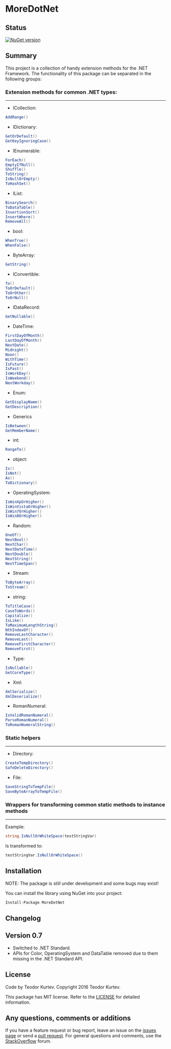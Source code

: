# MoreDotNet

## Status

[![NuGet version](https://badge.fury.io/nu/MoreDotNet.svg)](https://badge.fury.io/nu/MoreDotNet)

## Summary

This project is a collection of handy extension methods for the .NET Framework. The functionality of this package can be separated in the following groups:

### Extension methods for common .NET types:

---

* ICollection:

```cs
AddRange()
```

* IDictionary:

```cs
GetOrDefault()
GetKeyIgnoringCase()
```

* IEnumerable:

```cs
ForEach()
EmptyIfNull()
Shuffle()
ToString()
IsNullOrEmpty()
ToHashSet()
```

* IList:

```cs
BinarySearch()
ToDataTable()
InsertionSort()
InsertWhere()
RemoveAll()
```

* bool:

```cs
WhenTrue()
WhenFalse()
```

* ByteArray:

```cs
GetString()
```

* IConvertible:

```cs
To()
ToOrDefault()
ToOrOther()
ToOrNull()
```

* IDataRecord:

```cs
GetNullable()
```

* DateTime:

```cs
FirstDayOfMonth()
LastDayOfMonth()
NextDate()
Midnight()
Noon()
WithTime()
IsFuture()
IsPast()
IsWorkDay()
IsWeekend()
NextWorkday()
```

* Enum:

```cs
GetDisplayName()
GetDescription()
```

* Generics

```cs
IsBetween()
GetMemberName()
```

* int:

```cs
RangeTo()
```

* object:

```cs
Is()
IsNot()
As()
ToDictionary()
```

* OperatingSystem:

```cs
IsWinXpOrHigher()
IsWinVistaOrHigher()
IsWin7OrHigher()
IsWin8OrHigher()
```

* Random:

```cs
OneOf()
NextBool()
NextChar()
NextDateTime()
NextDouble()
NextString()
NextTimeSpan()
```

* Stream:

```cs
ToByteArray()
ToStream()
```

* string:

```cs
ToTitleCase()
CaseToWords()
Capitalize()
IsLike()
ToMaximumLengthString()
NthIndexOf()
RemoveLastCharacter()
RemoveLast()
RemoveFirstCharacter()
RemoveFirst()
```

* Type:

```cs
IsNullable()
GetCoreType()
```

* Xml:

```cs
XmlSerialize()
XmlDeserialize()
```

* RomanNumeral:

```cs
IsValidRomanNumeral()
ParseRomanNumeral()
ToRomanNumeralString()
```

### Static helpers

---

* Directory:

```cs
CreateTempDirectory()
SafeDeleteDirectory()
```

* File:

```cs
SaveStringToTempFile()
SaveByteArrayToTempFile()
```

### Wrappers for transforming common static methods to instance methods

---

Example:

```cs
string.IsNullOrWhiteSpace(testStringVar)
```

Is transformed to:

```cs
testStringVar.IsNullOrWhiteSpace()
```

## Installation

NOTE: The package is still under development and some bugs may exist!

You can install the library using NuGet into your project:

```bash
Install-Package MoreDotNet
```

## Changelog

## Version 0.7

- Switched to .NET Standard.
- APIs for Color, OperatingSystem and DataTable removed due to them missing in the .NET Standard API.

## License

Code by Teodor Kurtev. Copyright 2016 Teodor Kurtev.

This package has MIT license. Refer to the [LICENSE](https://github.com/Teodor92/MoreDotNet/blob/master/LICENSE) for detailed information.

## Any questions, comments or additions

If you have a feature request or bug report, leave an issue on the [issues page](https://github.com/Teodor92/MoreDotNet/issues) or send a [pull request](https://github.com/Teodor92/MoreDotNet/pulls). For general questions and comments, use the [StackOverflow](http://stackoverflow.com/) forum.
